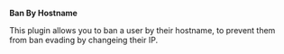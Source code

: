 __Ban By Hostname__

This plugin allows you to ban a user by their hostname, to prevent them from ban evading by changeing their IP.